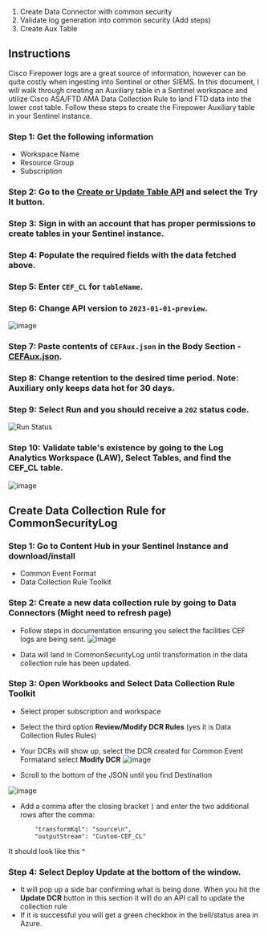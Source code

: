 1. Create Data Connector with common security
2. Validate log generation into common security (Add steps)
3. Create Aux Table

## Instructions

Cisco Firepower logs are a great source of information, however can be quite costly when ingesting into Sentinel or other SIEMS. In this document, I will walk through creating an Auxiliary table in a Sentinel workspace and utilize Cisco ASA/FTD AMA Data Collection Rule to land FTD data into the lower cost table. Follow these steps to create the Firepower Auxiliary table in your Sentinel instance.

### Step 1: Get the following information
- Workspace Name
- Resource Group
- Subscription

### Step 2: Go to the [Create or Update Table API](https://learn.microsoft.com/en-us/rest/api/loganalytics/tables/create-or-update?view=rest-loganalytics-2022-10-01&tabs=HTTP) and select the **Try It** button.

### Step 3: Sign in with an account that has proper permissions to create tables in your Sentinel instance.

### Step 4: Populate the required fields with the data fetched above.

### Step 5: Enter `CEF_CL` for `tableName`.

### Step 6: Change API version to `2023-01-01-preview`.

![image](https://github.com/user-attachments/assets/1430ff9c-cc59-4446-b5de-07b2b4112a3e)


### Step 7: Paste contents of `CEFAux.json` in the Body Section - [CEFAux.json](https://github.com/MSJosh/documentation/blob/main/Sentinel/Firewall/CommonSecurityLog/CEFAux.json).

### Step 8: Change retention to the desired time period. **Note:** Auxiliary only keeps data hot for 30 days.

### Step 9: Select **Run** and you should receive a `202` status code.

![Run Status](https://github.com/user-attachments/assets/606a1002-a61f-41f5-aeb8-e01f3eda775c)

### Step 10: Validate table's existence by going to the Log Analytics Workspace (LAW), Select Tables, and find the CEF_CL table.
![image](https://github.com/user-attachments/assets/d3e814d1-c149-4553-879c-af020ced1aab)


## Create Data Collection Rule for CommonSecurityLog

### Step 1: Go to Content Hub in your Sentinel Instance and download/install 
  - Common Event Format
  - Data Collection Rule Toolkit 

### Step 2: Create a new data collection rule by going to Data Connectors (Might need to refresh page)
- Follow steps in documentation ensuring you select the facilities CEF logs are being sent.
  ![image](https://github.com/user-attachments/assets/66bceaa1-aae0-4ff5-addd-220a74b690ed)

- Data will land in CommonSecurityLog until transformation in the data collection rule has been updated.

### Step 3: Open Workbooks and Select Data Collection Rule Toolkit 
- Select proper subscription and workspace
- Select the third option **Review/Modify DCR Rules** (yes it is Data Collection Rules Rules)
- Your DCRs will show up, select the DCR created for  Common Event Formatand select **Modify DCR**
 ![image](https://github.com/user-attachments/assets/121f16a2-0b4f-4f93-b571-d681f237644a)

- Scroll to the bottom of the JSON until you find Destination

![image](https://github.com/user-attachments/assets/b3f18174-92fa-428b-a01a-d07a56746499)

- Add a comma after the closing bracket `]` and enter the two additional rows after the comma:
  
          "transformKql": "source\n",
          "outputStream": "Custom-CEF_CL"

It should look like this ^

### Step 4: Select **Deploy Update** at the bottom of the window. 
- It will pop up a side bar confirming what is being done. When you hit the **Update DCR** button in this section it will do an API call to update the collection rule
- If it is successful you will get a green checkbox in the bell/status area in Azure.

